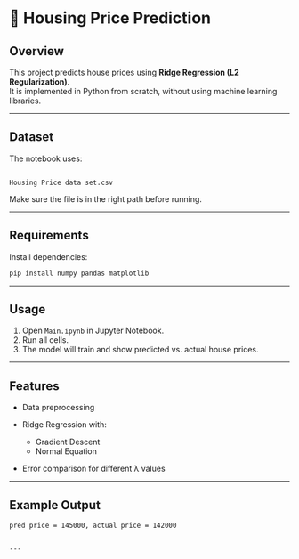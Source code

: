 # 🏡 Housing Price Prediction

## Overview
This project predicts house prices using **Ridge Regression (L2 Regularization)**.  
It is implemented in Python from scratch, without using machine learning libraries.  

---

## Dataset
The notebook uses:  
```

Housing Price data set.csv

````
Make sure the file is in the right path before running.

---

## Requirements
Install dependencies:
```bash
pip install numpy pandas matplotlib
````

---

## Usage

1. Open `Main.ipynb` in Jupyter Notebook.
2. Run all cells.
3. The model will train and show predicted vs. actual house prices.

---

## Features

* Data preprocessing
* Ridge Regression with:

  * Gradient Descent
  * Normal Equation
* Error comparison for different λ values

---

## Example Output

```
pred price = 145000, actual price = 142000
```

```

---
```
